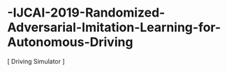 # -IJCAI-2019-Randomized-Adversarial-Imitation-Learning-for-Autonomous-Driving
[ Driving Simulator ]
